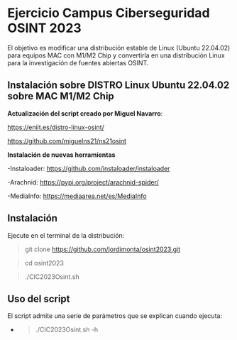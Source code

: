 # Ejercicio Campus Ciberseguridad OSINT 2023

El objetivo es modificar una distribución estable de Linux (Ubuntu 22.04.02) para equipos MAC con M1/M2 Chip y convertirla en una distribución Linux para la investigación de fuentes abiertas OSINT.

## Instalación sobre DISTRO Linux Ubuntu 22.04.02 sobre MAC M1/M2 Chip

**Actualización del script creado por Miguel Navarro**:

https://eniit.es/distro-linux-osint/

https://github.com/miguelns21/ns21osint

**Instalación de nuevas herramientas**

-Instaloader: https://github.com/instaloader/instaloader

-Arachnid: https://pypi.org/project/arachnid-spider/

-MediaInfo: https://mediaarea.net/es/MediaInfo

## Instalación

Ejecute en el terminal de la distribución:

> git clone https://github.com/jordimonta/osint2023.git

> cd osint2023

> ./CIC2023Osint.sh

## Uso del script

El script admite una serie de parámetros que se explican cuando ejecuta:

- > ./CIC2023Osint.sh -h

